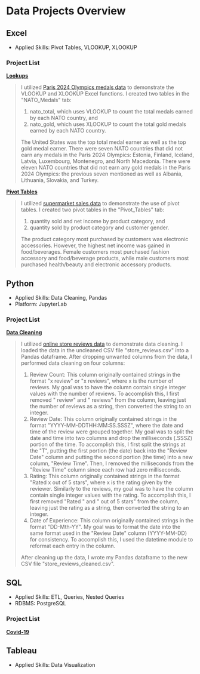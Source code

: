 # Data Projects Overview

## Excel
- Applied Skills: Pivot Tables, VLOOKUP, XLOOKUP

### Project List

[**Lookups**](https://github.com/jhays012/Data_Projects/tree/main/Excel/Lookups)
> I utilized [Paris 2024 Olympics medals data](https://www.kaggle.com/datasets/berkayalan/paris-2024-olympics-medals/) to demonstrate the VLOOKUP and XLOOKUP Excel functions. I created two tables in the "NATO_Medals" tab:
> 1. nato_total, which uses VLOOKUP to count the total medals earned by each NATO country, and
> 2. nato_gold, which uses XLOOKUP to count the total gold medals earned by each NATO country.
>
> The United States was the top total medal earner as well as the top gold medal earner. There were seven NATO countries that did not earn any medals in the Paris 2024 Olympics: Estonia, Finland, Iceland, Latvia, Luxembourg, Montenegro, and North Macedonia. There were eleven NATO countries that did not earn any gold medals in the Paris 2024 Olympics: the previous seven mentioned as well as Albania, Lithuania, Slovakia, and Turkey.

[**Pivot Tables**](https://github.com/jhays012/Data_Projects/tree/main/Excel/Pivot_Tables)
> I utilized [supermarket sales data](https://www.kaggle.com/datasets/aungpyaeap/supermarket-sales) to demonstrate the use of pivot tables. I created two pivot tables in the "Pivot_Tables" tab:
> 1. quantity sold and net income by product category, and
> 2. quantity sold by product category and customer gender.
>
> The product category most purchased by customers was electronic accessories. However, the highest net income was gained in food/beverages. Female customers most purchased fashion accessory and food/beverage products, while male customers most purchased health/beauty and electronic accessory products.

## Python
- Applied Skills: Data Cleaning, Pandas
- Platform: JupyterLab

### Project List

[**Data Cleaning**](https://github.com/jhays012/Data_Projects/tree/main/Python/Data_Cleaning)
> I utilized [online store reviews data](https://www.kaggle.com/datasets/syedafroz6284/fashion-nova-reviews) to demonstrate data cleaning. I loaded the data in the uncleaned CSV file "store_reviews.csv" into a Pandas dataframe. After dropping unwanted columns from the data, I performed data cleaning on four columns:
> 1. Review Count: This column originally contained strings in the format "x review" or "x reviews", where x is the number of reviews. My goal was to have the column contain single integer values with the number of reviews. To accomplish this, I first removed " review" and " reviews" from the column, leaving just the number of reviews as a string, then converted the string to an integer.
> 2. Review Date: This column originally contained strings in the format "YYYY-MM-DDTHH:MM:SS.SSSZ", where the date and time of the review were grouped together. My goal was to split the date and time into two columns and drop the milliseconds (.SSSZ) portion of the time. To accomplish this, I first split the strings at the "T", putting the first portion (the date) back into the "Review Date" column and putting the second portion (the time) into a new column, "Review Time". Then, I removed the milliseconds from the "Review Time" column since each row had zero milliseconds.
> 3. Rating: This column originally contained strings in the format "Rated x out of 5 stars", where x is the rating given by the reviewer. Similarly to the reviews, my goal was to have the column contain single integer values with the rating. To accomplish this, I first removed "Rated " and " out of 5 stars" from the column, leaving just the rating as a string, then converted the string to an integer.
> 4. Date of Experience: This column originally contained strings in the format "DD-Mth-YY". My goal was to format the date into the same format used in the "Review Date" column (YYYY-MM-DD) for consistency. To accomplish this, I used the datetime module to reformat each entry in the column.
>
> After cleaning up the data, I wrote my Pandas dataframe to the new CSV file "store_reviews_cleaned.csv".

## SQL
- Applied Skills: ETL, Queries, Nested Queries
- RDBMS: PostgreSQL

### Project List

[**Covid-19**](https://github.com/jhays012/Data_Projects/tree/main/SQL/Covid-19)

## Tableau
- Applied Skills: Data Visualization
